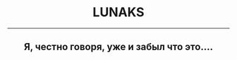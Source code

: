 <h1 style="text-align: center">LUNAKS</h1>
<hr>
<h2 style="text-align: center">Я, честно говоря, уже и забыл что это....</h2>




